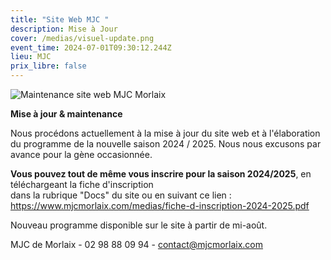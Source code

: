 ```yaml
---
title: "Site Web MJC "
description: Mise à Jour
cover: /medias/visuel-update.png
event_time: 2024-07-01T09:30:12.244Z
lieu: MJC
prix_libre: false
---
```

![Maintenance site web MJC Morlaix](/medias/visuel-update.png "Maintenance site web MJC Morlaix")

**Mise à jour & maintenance** 

Nous procédons actuellement à la mise à jour du site web et à l'élaboration du programme de la nouvelle saison 2024 / 2025. Nous nous excusons par avance pour la gène occasionnée.

**Vous pouvez tout de même vous inscrire pour la saison 2024/2025**, en téléchargeant la fiche d'inscription\
dans la rubrique "Docs" du site ou en suivant ce lien : [https://www.mjcmorlaix.com/medias/fiche-d-inscription-2024-2025.pdf ](https://www.mjcmorlaix.com/medias/fiche-d-inscription-2024-2025.pdf)

Nouveau programme disponible sur le site à partir de mi-août.

MJC de Morlaix - 02 98 88 09 94 - contact@mjcmorlaix.com[](mailto:jeunesse.animation@mjcmorlaix.com)